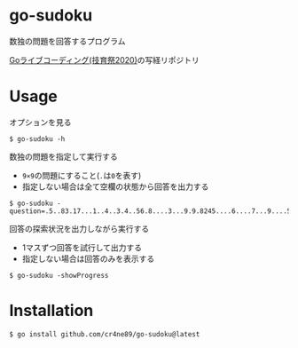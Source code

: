 # go-sudoku
数独の問題を回答するプログラム

[Goライブコーディング(技育祭2020)](https://www.youtube.com/watch?v=IyPujQ381YY)の写経リポジトリ

# Usage
オプションを見る
```
$ go-sudoku -h
```
数独の問題を指定して実行する
- `9×9`の問題にすること(`.`は`0`を表す)
- 指定しない場合は全て空欄の状態から回答を出力する
```
$ go-sudoku -question=.5..83.17...1..4..3.4..56.8....3...9.9.8245....6....7...9....5...729..861.36.72.4
```
回答の探索状況を出力しながら実行する
- 1マスずつ回答を試行して出力する
- 指定しない場合は回答のみを表示する
```
$ go-sudoku -showProgress
```
# Installation
```
$ go install github.com/cr4ne89/go-sudoku@latest
```
